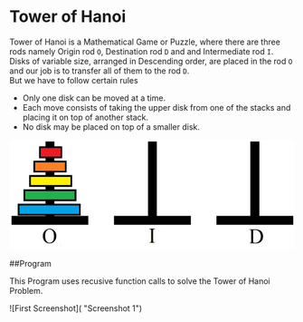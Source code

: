 # Tower of Hanoi

Tower of Hanoi is a Mathematical Game or Puzzle, where there are three rods namely Origin rod `O`, Destination rod `D` and and Intermediate rod `I`.  
Disks of variable size, arranged in Descending order, are placed in the rod `O` and our job is to transfer all of them to the rod `D`.  
But we have to follow certain rules  
- Only one disk can be moved at a time.  
- Each move consists of taking the upper disk from one of the stacks and placing it on top of another stack.  
- No disk may be placed on top of a smaller disk. 

![TOH](https://github.com/LordZed400/Tower-of-Hanoi/blob/master/Screenshots/Tower%20of%20Hanoi.jpg "Towers")

##Program

This Program uses recusive function calls to solve the Tower of Hanoi Problem.

![First Screenshot]( "Screenshot 1")
